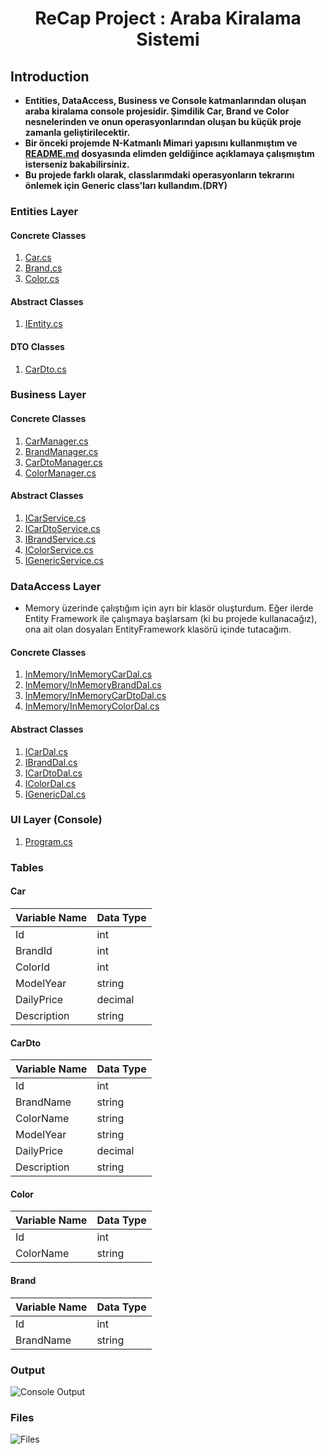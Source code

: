 <h1 align="center">ReCap Project : Araba Kiralama Sistemi</h1> 


## Introduction
- **Entities, DataAccess, Business ve Console katmanlarından oluşan araba kiralama console projesidir. Şimdilik Car, Brand ve Color nesnelerinden ve onun operasyonlarından oluşan bu küçük proje zamanla geliştirilecektir.**
- **Bir önceki projemde N-Katmanlı Mimari yapısını kullanmıştım ve [README.md](https://github.com/gulceselim/ReCapDemo/blob/master/README.md) dosyasında elimden geldiğince açıklamaya çalışmıştım isterseniz bakabilirsiniz.**
- **Bu projede farklı olarak, classlarımdaki operasyonların tekrarını önlemek için Generic class'ları kullandım.(DRY)**


### Entities Layer
#### Concrete Classes
1. [Car.cs](https://github.com/gulceselim/re-cap-project-with-csharp/blob/main/Entities/Concrete/Car.cs)
2. [Brand.cs](https://github.com/gulceselim/re-cap-project-with-csharp/blob/main/Entities/Concrete/Brand.cs)
3. [Color.cs](https://github.com/gulceselim/re-cap-project-with-csharp/blob/main/Entities/Concrete/Color.cs)

#### Abstract Classes
1. [IEntity.cs](https://github.com/gulceselim/re-cap-project-with-csharp/tree/main/Entities/Abstract)

#### DTO Classes
1. [CarDto.cs](https://github.com/gulceselim/re-cap-project-with-csharp/blob/main/Entities/Dto/CarDto.cs)

### Business Layer
#### Concrete Classes
1. [CarManager.cs](https://github.com/gulceselim/re-cap-project-with-csharp/blob/main/Business/Concrete/CarManager.cs)
2. [BrandManager.cs](https://github.com/gulceselim/re-cap-project-with-csharp/blob/main/Business/Concrete/BrandManager.cs)
3. [CarDtoManager.cs](https://github.com/gulceselim/re-cap-project-with-csharp/blob/main/Business/Concrete/CarDtoManager.cs)
4. [ColorManager.cs](https://github.com/gulceselim/re-cap-project-with-csharp/blob/main/Business/Concrete/ColorManager.cs)
  
#### Abstract Classes
1. [ICarService.cs](https://github.com/gulceselim/re-cap-project-with-csharp/blob/main/Business/Abstract/ICarService.cs)
2. [ICarDtoService.cs](https://github.com/gulceselim/re-cap-project-with-csharp/blob/main/Business/Abstract/ICarDtoService.cs)
3. [IBrandService.cs](https://github.com/gulceselim/re-cap-project-with-csharp/blob/main/Business/Abstract/IBrandService.cs)
4. [IColorService.cs](https://github.com/gulceselim/re-cap-project-with-csharp/blob/main/Business/Abstract/IColorService.cs)
5. [IGenericService.cs](https://github.com/gulceselim/re-cap-project-with-csharp/blob/main/Business/Abstract/IGenericService.cs)

### DataAccess Layer
- Memory üzerinde çalıştığım için ayrı bir klasör oluşturdum. Eğer ilerde Entity Framework ile çalışmaya başlarsam (ki bu projede kullanacağız), ona ait olan dosyaları EntityFramework klasörü içinde tutacağım.
#### Concrete Classes
1. [InMemory/InMemoryCarDal.cs](https://github.com/gulceselim/re-cap-project-with-csharp/blob/main/DataAccess/Concrete/InMemory/InMemoryCarDal.cs)
2. [InMemory/InMemoryBrandDal.cs](https://github.com/gulceselim/re-cap-project-with-csharp/blob/main/DataAccess/Concrete/InMemory/InMemoryBrandDal.cs)
3. [InMemory/InMemoryCarDtoDal.cs](https://github.com/gulceselim/re-cap-project-with-csharp/blob/main/DataAccess/Concrete/InMemory/InMemoryCarDtoDal.cs)
4. [InMemory/InMemoryColorDal.cs](https://github.com/gulceselim/re-cap-project-with-csharp/blob/main/DataAccess/Concrete/InMemory/InMemoryColorDal.cs)

#### Abstract Classes
1. [ICarDal.cs](https://github.com/gulceselim/re-cap-project-with-csharp/blob/main/DataAccess/Abstract/ICarDal.cs)
2. [IBrandDal.cs](https://github.com/gulceselim/re-cap-project-with-csharp/blob/main/DataAccess/Abstract/IBrandDal.cs)
3. [ICarDtoDal.cs](https://github.com/gulceselim/re-cap-project-with-csharp/blob/main/DataAccess/Abstract/ICarDtoDal.cs)
4. [IColorDal.cs](https://github.com/gulceselim/re-cap-project-with-csharp/blob/main/DataAccess/Abstract/IColorDal.cs)
5. [IGenericDal.cs](https://github.com/gulceselim/re-cap-project-with-csharp/blob/main/DataAccess/Abstract/IGenericDal.cs)
  
### UI Layer (Console)
1. [Program.cs](https://github.com/gulceselim/re-cap-project-with-csharp/blob/main/ConsoleUI/Program.cs)

### Tables
#### Car
Variable Name | Data Type
------------ | -------------
Id | int
BrandId | int
ColorId | int
ModelYear | string
DailyPrice | decimal
Description | string

#### CarDto
Variable Name | Data Type
------------ | -------------
Id | int
BrandName | string
ColorName | string 
ModelYear | string
DailyPrice | decimal
Description | string

#### Color
Variable Name | Data Type
------------ | -------------
Id | int
ColorName | string

#### Brand
Variable Name | Data Type
------------ | -------------
Id | int
BrandName | string

### Output
![Console Output](https://user-images.githubusercontent.com/43720773/106571437-353a5c80-6548-11eb-9e98-fb96dd3cbf7d.jpg)

### Files
![Files](https://user-images.githubusercontent.com/43720773/106573499-c7436480-654a-11eb-9bbf-48e2c5b2c98f.jpg)
